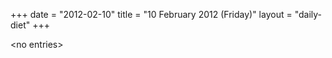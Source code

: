 +++
date = "2012-02-10"
title = "10 February 2012 (Friday)"
layout = "daily-diet"
+++

\<no entries\>